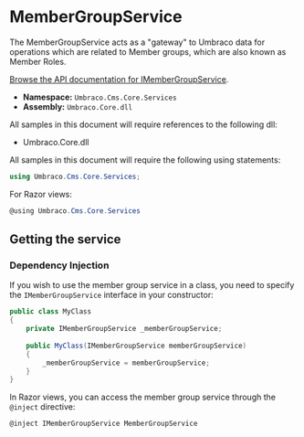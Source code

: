 # MemberGroupService

The MemberGroupService acts as a "gateway" to Umbraco data for operations which are related to Member groups, which are also known as Member Roles.

[Browse the API documentation for IMemberGroupService](https://apidocs.umbraco.com/v10/csharp/api/Umbraco.Cms.Core.Services.IMemberGroupService.html).

* **Namespace:** `Umbraco.Cms.Core.Services`
* **Assembly:** `Umbraco.Core.dll`

All samples in this document will require references to the following dll:

* Umbraco.Core.dll

All samples in this document will require the following using statements:

```csharp
using Umbraco.Cms.Core.Services;
```

For Razor views:

```csharp
@using Umbraco.Cms.Core.Services
```

## Getting the service

### Dependency Injection

If you wish to use the member group service in a class, you need to specify the `IMemberGroupService` interface in your constructor:

```csharp
public class MyClass
{
    private IMemberGroupService _memberGroupService;
    
    public MyClass(IMemberGroupService memberGroupService)
    {
        _memberGroupService = memberGroupService;
    }
}
```

In Razor views, you can access the member group service through the `@inject` directive:

```csharp
@inject IMemberGroupService MemberGroupService
```

